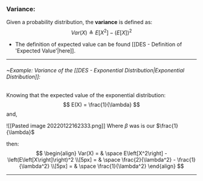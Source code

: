 ### Variance:
Given a probability distribution, the **variance** is defined as:
$$
Var(X) \triangleq E\left[X^2\right] - \left(E\left[X\right]\right)^2
$$
- The definition of expected value can be found [[DES - Definition of 'Expected Value'|here]].

---

###### ~Example: Variance of the [[DES - Exponential Distribution|Exponential Distribution]]:
Knowing that the expected value of the exponential distribution:
$$
E(X) = \frac{1}{\lambda}
$$
and,

![[Pasted image 20220122162333.png]]
Where $\beta$ was is our $\frac{1}{\lambda}$

then:
$$
\begin{align}
Var(X) = & \space E\left[X^2\right] - \left(E\left[X\right]\right)^2
\\[5px]
= & \space \frac{2}{\lambda^2} - \frac{1}{\lambda^2}
\\[5px]
= & \space \frac{1}{\lambda^2}
\end{align}
$$

---